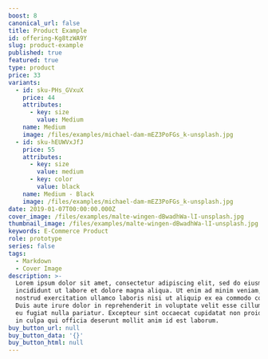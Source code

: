 ```yaml
---
boost: 8
canonical_url: false
title: Product Example
id: offering-Kg8tzWA9Y
slug: product-example
published: true
featured: true
type: product
price: 33
variants:
  - id: sku-PHs_GVxuX
    price: 44
    attributes:
      - key: size
        value: Medium
    name: Medium
    image: /files/examples/michael-dam-mEZ3PoFGs_k-unsplash.jpg
  - id: sku-hEUWVxJfJ
    price: 55
    attributes:
      - key: size
        value: medium
      - key: color
        value: black
    name: Medium - Black
    image: /files/examples/michael-dam-mEZ3PoFGs_k-unsplash.jpg
date: 2019-01-07T00:00:00.000Z
cover_image: /files/examples/malte-wingen-dBwadhWa-lI-unsplash.jpg
thumbnail_image: /files/examples/malte-wingen-dBwadhWa-lI-unsplash.jpg
keywords: E-Commerce Product
role: prototype
series: false
tags:
  - Markdown
  - Cover Image
description: >-
  Lorem ipsum dolor sit amet, consectetur adipiscing elit, sed do eiusmod tempor
  incididunt ut labore et dolore magna aliqua. Ut enim ad minim veniam, quis
  nostrud exercitation ullamco laboris nisi ut aliquip ex ea commodo consequat.
  Duis aute irure dolor in reprehenderit in voluptate velit esse cillum dolore
  eu fugiat nulla pariatur. Excepteur sint occaecat cupidatat non proident, sunt
  in culpa qui officia deserunt mollit anim id est laborum.
buy_button_url: null
buy_button_data: '{}'
buy_button_html: null
---
```

